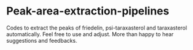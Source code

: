 # Peak-area-extraction-pipelines
Codes to extract the peaks of friedelin, psi-taraxasterol and taraxasterol automatically. Feel free to use and adjust. More than happy to hear suggestions and feedbacks. 
